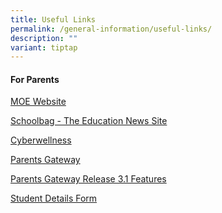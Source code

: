 ```yaml
---
title: Useful Links
permalink: /general-information/useful-links/
description: ""
variant: tiptap
---
```

<h4>For Parents</h4>
<p><a href="https://www.moe.gov.sg/" rel="noopener noreferrer nofollow" target="_blank">MOE Website</a>
</p>
<p><a href="https://www.schoolbag.edu.sg/" rel="noopener noreferrer nofollow" target="_blank">Schoolbag - The Education News Site</a>
</p>
<p><a href="https://www.yuhuapri.moe.edu.sg/yuhualite-experience/cyber-wellness/" rel="noopener noreferrer nofollow" target="_blank">Cyberwellness</a>
</p>
<p><a href="https://pg.moe.edu.sg/" rel="noopener noreferrer nofollow" target="_blank">Parents Gateway</a>
</p>
<p><a href="https://youtu.be/PCM5o8jAncc" rel="noopener noreferrer nofollow" target="_blank">Parents Gateway Release 3.1 Features</a>
</p>
<p><a href="https://pg.moe.edu.sg/forms/sdf" rel="noopener noreferrer nofollow" target="_blank">Student Details Form</a>
</p>
<h4></h4>
<p></p>